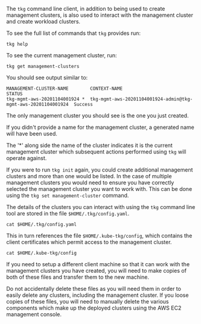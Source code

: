 The ``tkg`` command line client, in addition to being used to create management clusters, is also used to interact with the management cluster and create workload clusters.

To see the full list of commands that ``tkg`` provides run:

```execute-1
tkg help
```

To see the current management cluster, run:

```execute-1
tkg get management-clusters
```

You should see output similar to:

```
MANAGEMENT-CLUSTER-NAME        CONTEXT-NAME                                                   STATUS  
tkg-mgmt-aws-20201104001924 *  tkg-mgmt-aws-20201104001924-admin@tkg-mgmt-aws-20201104001924  Success 
```

The only management cluster you should see is the one you just created.

If you didn't provide a name for the management cluster, a generated name will have been used.

The '*' along side the name of the cluster indicates it is the current management cluster which subsequent actions performed using ``tkg`` will operate against.

If you were to run ``tkg init`` again, you could create additional management clusters and more than one would be listed. In the case of multiple management clusters you would need to ensure you have correctly selected the management cluster you want to work with. This can be done using the ``tkg set management-cluster`` command.

The details of the clusters you can interact with using the ``tkg`` command line tool are stored in the file ``$HOME/.tkg/config.yaml``.

```execute-1
cat $HOME/.tkg/config.yaml
```

This in turn references the file ``$HOME/.kube-tkg/config``, which contains the client certificates which permit access to the management cluster.

```execute-1
cat $HOME/.kube-tkg/config
```

If you need to setup a different client machine so that it can work with the management clusters you have created, you will need to make copies of both of these files and transfer them to the new machine.

Do not accidentally delete these files as you will need them in order to easily delete any clusters, including the management cluster. If you loose copies of these files, you will need to manually delete the various components which make up the deployed clusters using the AWS EC2 management console.

